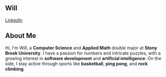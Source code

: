 ## Will
[LinkedIn](https://linkedin.com/in/william-e271828)



## About Me

Hi, I'm Will, a **Computer Science** and **Applied Math** double major at **Stony Brook University**. I have a passion for numbers and intricate puzzles, with a growing interest in **software development** and **artificial intelligence**. On the side, I stay active through sports like **basketball**, **ping pong**, and **rock climbing**.


<!--
### Skills:
- **Languages**: Python, Java, HTML, CSS
- **Tools**: Scikit-learn, Pandas, Matplotlib
- **Certifications**: Scripting in Python, Python Data Analysis (Rice University)

---

## Projects

### [resume-helper](https://github.com/w-lly/resume-helper)
- **Overview**: A tool to assist users in creating and formatting professional resumes.
- **Technologies**: Python, Next.js, FastAPI
- **Key Features**: Resume advice/tailoring, cover letter generation, simple interface

---

## Contact
- **LinkedIn**: [William's LinkedIn](https://linkedin.com/in/william-e271828)

---

## Acknowledgments
Thanks to **Break Through Tech AI**, **Stony Brook University**, and **AMNH** for the opportunities to grow in AI/ML and research.
-->



<!--
## Hi there 👋
-->

<!--
**w-lly/w-lly** is a ✨ _special_ ✨ repository because its `README.md` (this file) appears on your GitHub profile.

Here are some ideas to get you started:

- 🔭 I’m currently working on ...
- 🌱 I’m currently learning ...
- 👯 I’m looking to collaborate on ...
- 🤔 I’m looking for help with ...
- 💬 Ask me about ...
- 📫 How to reach me: ...
- 😄 Pronouns: ...
- ⚡ Fun fact: ...
-->
